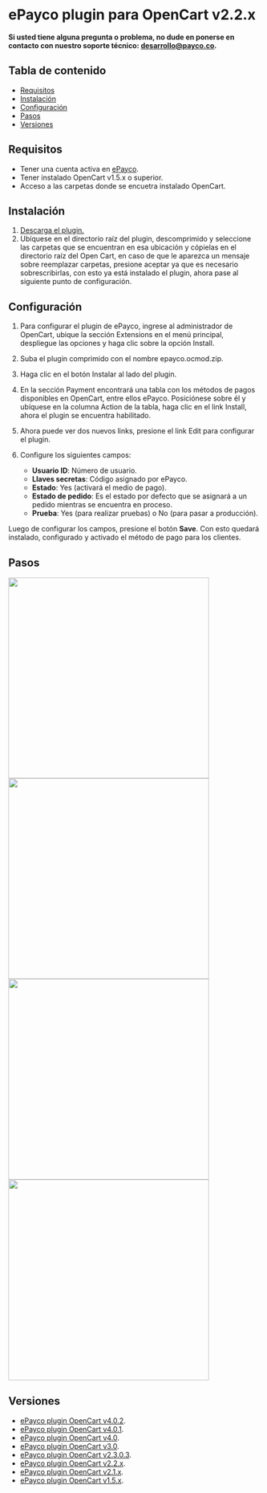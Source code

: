 # ePayco plugin para OpenCart v2.2.x

**Si usted tiene alguna pregunta o problema, no dude en ponerse en contacto con nuestro soporte técnico: desarrollo@payco.co.**

## Tabla de contenido

* [Requisitos](#requisitos)
* [Instalación](#instalación)
* [Configuración](#configuración)
* [Pasos](#pasos)
* [Versiones](#versiones)

## Requisitos

* Tener una cuenta activa en [ePayco](https://pagaycobra.com).
* Tener instalado OpenCart v1.5.x o superior.
* Acceso a las carpetas donde se encuetra instalado OpenCart.

## Instalación

1. [Descarga el plugin.](https://github.com/epayco/Plugin_ePayco_OpenCart/releases/4.0.2)
2. Ubíquese en el directorio raíz del plugin, descomprimido y seleccione las carpetas que se encuentran en esa ubicación y cópielas en el directorio raíz del Open Cart, en caso de que le aparezca un mensaje sobre reemplazar carpetas, presione aceptar ya que es necesario sobrescribirlas, con esto ya está instalado el plugin, ahora pase al siguiente punto de configuración.

## Configuración

1. Para configurar el plugin de ePayco, ingrese al administrador de OpenCart, ubique la sección Extensions en el menú principal, despliegue las opciones y haga clic sobre la opción Install.
2. Suba el plugin comprimido con el nombre epayco.ocmod.zip.
3. Haga clic en el botón Instalar al lado del plugin.
5. En la sección Payment encontrará una tabla con los métodos de pagos disponibles en 		 OpenCart, entre ellos ePayco. Posiciónese sobre él y ubíquese en la columna Action de la tabla, haga clic en el link Install, ahora el plugin se encuentra habilitado.
3. Ahora puede ver dos nuevos links, presione el link Edit para configurar el plugin.
4. Configure los siguientes campos:

   * **Usuario ID**: Número de usuario.
   * **Llaves secretas**: Código asignado por ePayco.
   * **Estado**: Yes (activará el medio de pago).
   * **Estado de pedido**: Es el estado por defecto que se asignará a un pedido mientras se encuentra en proceso.
   * **Prueba**: Yes (para realizar pruebas) o No (para pasar a producción).

Luego de configurar los campos, presione el botón **Save**. Con esto quedará instalado, configurado y activado el método de pago para los clientes.

## Pasos

<img src="ImgTutorialOpenCart/tuto-1.jpg" width="400px"/>
<img src="ImgTutorialOpenCart/tuto-2.jpg" width="400px"/>
<img src="ImgTutorialOpenCart/tuto-3.jpg" width="400px"/>
<img src="ImgTutorialOpenCart/tuto-4.jpg" width="400px"/>

## Versiones
* [ePayco plugin OpenCart v4.0.2](https://github.com/epayco/Plugin_ePayco_OpenCart/releases/tag/4.0.2).
* [ePayco plugin OpenCart v4.0.1](https://github.com/epayco/Plugin_ePayco_OpenCart/releases/tag/4.0.1).
* [ePayco plugin OpenCart v4.0](https://github.com/epayco/Plugin_ePayco_OpenCart/releases/tag/4.0.0.0).
* [ePayco plugin OpenCart v3.0](https://github.com/epayco/Plugin_ePayco_OpenCart/releases/tag/3.0).
* [ePayco plugin OpenCart v2.3.0.3](https://github.com/epayco/Plugin_ePayco_OpenCart/releases/tag/2.3.0.3).
* [ePayco plugin OpenCart v2.2.x](https://github.com/epayco/Plugin_ePayco_OpenCart/releases/tag/2.2.x).
* [ePayco plugin OpenCart v2.1.x](https://github.com/epayco/Plugin_ePayco_OpenCart/releases/tag/2.1.x).
* [ePayco plugin OpenCart v1.5.x](https://github.com/epayco/Plugin_ePayco_OpenCart/releases/tag/1.5.x).
